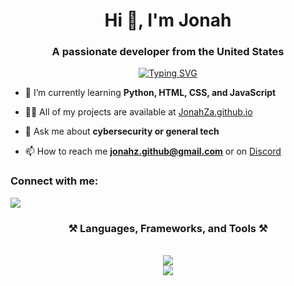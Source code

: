 <h1 align="center">Hi 👋, I'm Jonah</h1>
<h3 align="center">A passionate developer from the United States</h3>


<p align="center"><a href="https://git.io/typing-svg"><img src="https://readme-typing-svg.demolab.com?font=Times+New+Roman&size=25&pause=1000&color=062DF7&center=true&random=false&width=435&lines=Cybersecurity;Information+Security;Computer+Science;Technology;Robotics" alt="Typing SVG" /></a>
</p>

- 🌱 I’m currently learning **Python, HTML, CSS, and JavaScript**

- 👨‍💻 All of my projects are available at [JonahZa.github.io](JonahZa.github.io)

- 💬 Ask me about **cybersecurity or general tech**

- 📫 How to reach me **jonahz.github@gmail.com** or on [Discord](https://discord.com/users/849443852729581598)

<h3 align="left">Connect with me:</h3>
<div align="left"> 
  <a href="mailto:jonahz.github@gmail.com">
   <img src="https://skillicons.dev/icons?i=gmail" />
  </a>
</div>

<h3 align="center">⚒️ Languages, Frameworks, and Tools ⚒️</h3>

<br />

<div align="center">
      <img src="https://skillicons.dev/icons?i=python,html,css,javascript,git,bash,md&theme=dark" /> <br/>
</div>
<div align="center">
      <img src="https://skillicons.dev/icons?i=vscode,vim,github,discord,linux,raspberrypi,netlify,stackoverflow,cloudflare,wordpress&theme="dark" />
</div>

